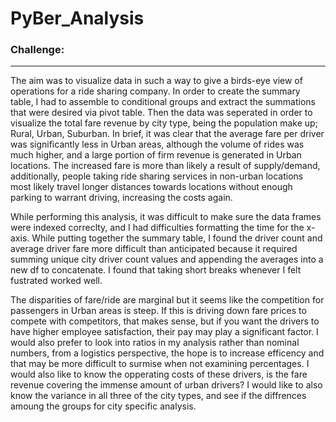 # PyBer_Analysis
### Challenge:
---
The aim was to visualize data in such a way to give a birds-eye view of operations for a ride sharing company. In order to create the summary table, I had to assemble to conditional groups and extract the summations that were desired via pivot table. Then the data was seperated in order to visualize the total fare revenue by city type, being the population make up; Rural, Urban, Suburban. In brief, it was clear that the average fare per driver was significantly less in Urban areas, although the volume of rides was much higher, and a large portion of firm revenue is generated in Urban locations. The increased fare is more than likely a result of supply/demand, additionally, people taking ride sharing services in non-urban locations most likely travel longer distances towards locations without enough parking to warrant driving, increasing the costs again.

While performing this analysis, it was difficult to make sure the data frames were indexed correclty, and I had difficulties formatting the time for the x-axis. While putting together the summary table, I found the driver count and average driver fare more difficult than anticipated because it required summing unique city driver count values and appending the averages into a new df to concatenate. I found that taking short breaks whenever I felt fustrated worked well.

The disparities of fare/ride are marginal but it seems like the competition for passengers in Urban areas is steep. If this is driving down fare prices to compete with competitors, that makes sense, but if you want the drivers to have higher employee satisfaction, their pay may play a significant factor. I would also prefer to look into ratios in my analysis rather than nominal numbers, from a logistics perspective, the hope is to increase efficency and that may be more difficult to surmise when not examining percentages. I would also like to know the opperating costs of these drivers, is the fare revenue covering the immense amount of urban drivers? I would like to also know the variance in all three of the city types, and see if the diffrences amoung the groups for city specific analysis.
